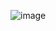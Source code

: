 ![image](https://user-images.githubusercontent.com/32016610/155889470-a7b43d23-7a24-48b1-b1c5-247fe1eb9777.png)
